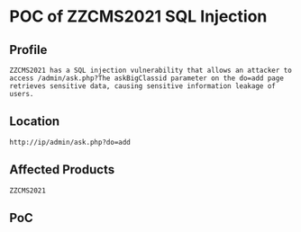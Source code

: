 # POC of ZZCMS2021 SQL Injection 

Profile
-----
    ZZCMS2021 has a SQL injection vulnerability that allows an attacker to access /admin/ask.php?The askBigClassid parameter on the do=add page retrieves sensitive data, causing sensitive information leakage of users.

Location
----
    http://ip/admin/ask.php?do=add

Affected Products
----
    ZZCMS2021

PoC
----

